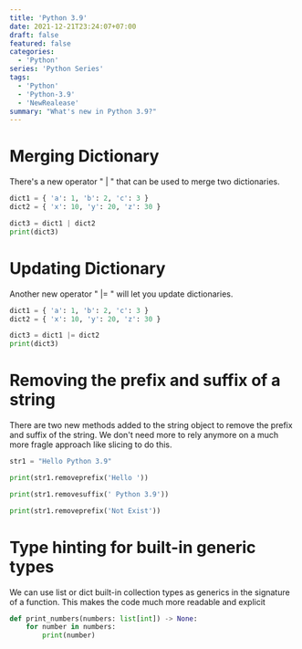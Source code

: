 ```yaml
---
title: 'Python 3.9'
date: 2021-12-21T23:24:07+07:00
draft: false
featured: false
categories:
  - 'Python'
series: 'Python Series'
tags:
  - 'Python'
  - 'Python-3.9'
  - 'NewRealease'
summary: "What's new in Python 3.9?"
---
```


# Merging Dictionary

There's a new operator " | " that can be used to merge two dictionaries.

```python
dict1 = { 'a': 1, 'b': 2, 'c': 3 }
dict2 = { 'x': 10, 'y': 20, 'z': 30 }

dict3 = dict1 | dict2
print(dict3)
```

# Updating Dictionary

Another new operator " |= " will let you update dictionaries.

```python
dict1 = { 'a': 1, 'b': 2, 'c': 3 }
dict2 = { 'x': 10, 'y': 20, 'z': 30 }

dict3 = dict1 |= dict2
print(dict3)
```

# Removing the prefix and suffix of a string

There are two new methods added to the string object to remove the prefix and suffix of the string. We don't need more to rely anymore on a much more fragle approach like slicing to do this.

```python
str1 = "Hello Python 3.9"

print(str1.removeprefix('Hello '))

print(str1.removesuffix(' Python 3.9'))

print(str1.removeprefix('Not Exist'))
```

# Type hinting for built-in generic types

We can use list or dict built-in collection types as generics in the signature of a function. This makes the code much more readable and explicit

```python
def print_numbers(numbers: list[int]) -> None:
    for number in numbers:
        print(number)
```
